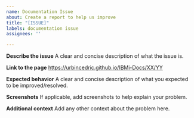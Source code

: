 ```yaml
---
name: Documentation Issue
about: Create a report to help us improve
title: "[ISSUE]"
labels: documentation issue
assignees: ''

---
```


**Describe the issue**
A clear and concise description of what the issue is.

**Link to the page**
https://urbincedric.github.io/IBMi-Docs/XX/YY

**Expected behavior**
A clear and concise description of what you expected to be improved/resolved.

**Screenshots**
If applicable, add screenshots to help explain your problem.

**Additional context**
Add any other context about the problem here.
